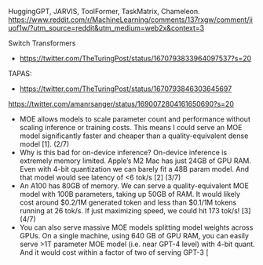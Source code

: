
HuggingGPT, JARVIS, ToolFormer, TaskMatrix, Chameleon.
https://www.reddit.com/r/MachineLearning/comments/137rxgw/comment/jiuof1w/?utm_source=reddit&utm_medium=web2x&context=3


Switch Transformers
- https://twitter.com/TheTuringPost/status/1670793833964097537?s=20

TAPAS: 
- https://twitter.com/TheTuringPost/status/1670793846303645697


https://twitter.com/amanrsanger/status/1690072804161650690?s=20
- MOE allows models to scale parameter count and performance without scaling inference or training costs. This means I could serve an MOE model significantly faster and cheaper than a quality-equivalent dense model [1]. (2/7)
- Why is this bad for on-device inference? On-device inference is extremely memory limited. Apple’s M2 Mac has just 24GB of GPU RAM. Even with 4-bit quantization we can barely fit a 48B param model. And that model would see latency of <6 tok/s [2] (3/7)
- An A100 has 80GB of memory. We can serve a quality-equivalent MOE model with 100B parameters, taking up 50GB of RAM. It would likely cost around $0.2/1M generated token and less than $0.1/1M tokens running at 26 tok/s. If just maximizing speed, we could hit 173 tok/s! [3] (4/7)
- You can also serve massive MOE models splitting model weights across GPUs. On a single machine, using 640 GB of GPU RAM, you can easily serve >1T parameter MOE model (i.e. near GPT-4 level) with 4-bit quant. And it would cost within a factor of two of serving GPT-3 [
